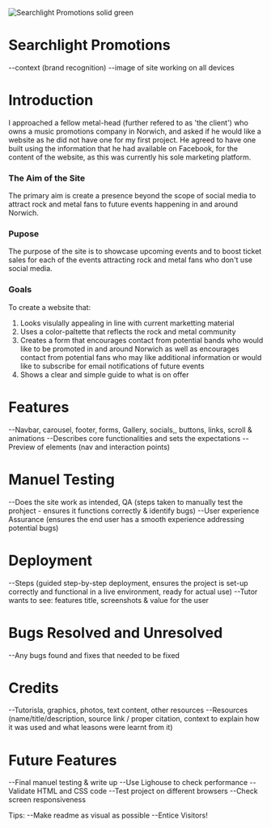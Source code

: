 

![Searchlight Promotions solid green](https://github.com/user-attachments/assets/4f943f6b-435e-4d4e-9259-f5e50b7651fc)
<h1>Searchlight Promotions</h1>
--context (brand recognition)
--image of site working on all devices

<h1>Introduction</h1>
<p>I approached a fellow metal-head (further refered to as 'the client') who owns a music promotions company in Norwich, and asked if he would like a website as he did not have one for my first project. He agreed to have one built using the information that he had available on Facebook, for the content of the website, as this was currently his sole marketing platform.</p>

<h3>The Aim of the Site</h3>
<p>The primary aim is create a presence beyond the scope of social media to attract rock and metal fans to future events happening in and around Norwich.</p>

<h3>Pupose</h3>
<p>The purpose of the site is to showcase upcoming events and to boost ticket sales for each of the events attracting rock and metal fans who don't use social media.</p>

<h3>Goals</h3>
<p>To create a website that:
<ol>
  <li>Looks visulally appealing in line with current marketting material</li>
  <li>Uses a color-paltette that reflects the rock and metal community</li>
  <li>Creates a form that encourages contact from potential bands who would like to be promoted in and around Norwich as well as encourages contact from potential fans who may like additional information or would like to subscribe for email notifications of future events</li>
  <li>Shows a clear and simple guide to what is on offer</li>
</ol></p>

<h1>Features</h1>
--Navbar, carousel, footer, forms, Gallery, socials,, buttons, links, scroll & animations
--Describes core functionalities and sets the expectations
--Preview of elements (nav and interaction points)

<h1>Manuel Testing</h1>
--Does the site work as intended, QA (steps taken to manually test the prohject - ensures it functions correctly & identify bugs)
--User experience Assurance (ensures the end user has a smooth experience addressing potential bugs)

<h1>Deployment</h1>
--Steps (guided step-by-step deployment, ensures the project is set-up correctly and functional in a live environment, ready for actual use)
--Tutor wants to see: features title, screenshots & value for the user

<h1>Bugs Resolved and Unresolved</h1>
--Any bugs found and fixes that needed to be fixed

<h1>Credits</h1>
--Tutorisla, graphics, photos, text content, other resources
--Resources (name/title/description, source link / proper citation, context to explain how it was used and what leasons were learnt from it)

<h1>Future Features</h1>
--Final manuel testing & write up
--Use Lighouse to check performance
--Validate HTML and CSS code
--Test project on different browsers
--Check screen responsiveness

Tips:
--Make readme as visual as possible 
--Entice Visitors!
